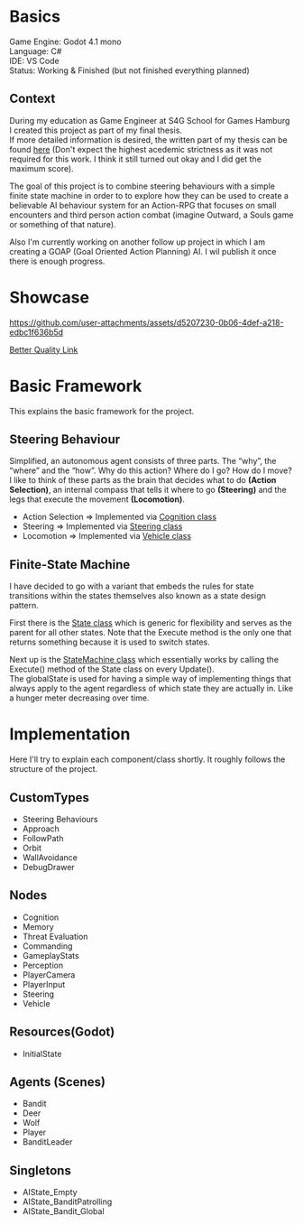 # Basics
Game Engine: Godot 4.1 mono  
Language: C#  
IDE: VS Code  
Status: Working & Finished (but not finished everything planned)  

## Context
During my education as Game Engineer at S4G School for Games Hamburg I created this project as part of my final thesis.  
If more detailed information is desired, the written part of my thesis can be found [here](https://docs.google.com/document/d/1TaqpgCDXjyLnH98ccysHczYeL2GXz1UuKVceg6GqspY/edit?usp=sharing) (Don't expect the highest acedemic strictness as it was not required for this work. I think it still turned out okay and I did get the maximum score).
 
The goal of this project is to combine steering behaviours with a simple finite state machine in order to to explore how they can be used to create a believable AI behaviour system for an Action-RPG that focuses on small encounters and third person action combat (imagine Outward, a Souls game or something of that nature).

Also I'm currently working on another follow up project in which I am creating a GOAP (Goal Oriented Action Planning) AI. I wil publish it once there is enough progress.

# Showcase
https://github.com/user-attachments/assets/d5207230-0b06-4def-a218-edbc1f636b5d

[Better Quality Link](https://drive.google.com/file/d/1JAko0W-VNtZXy5gSlPrsZiTP0O_p7gT6/view?usp=drive_link)

# Basic Framework
This explains the basic framework for the project.  

## Steering Behaviour
Simplified, an autonomous agent consists of three parts. The “why”, the “where” and the “how”. Why do this action? Where do I go? How do I move? I like to think of these parts as the brain that decides what to do **(Action Selection)**, an internal compass that tells it where to go **(Steering)** and the legs that execute the movement **(Locomotion)**.

- Action Selection => Implemented via [Cognition class](https://github.com/Desponark/SimpleAI/blob/main/Nodes/Cognition.cs)
- Steering => Implemented via [Steering class](https://github.com/Desponark/SimpleAI/blob/main/Nodes/Steering.cs)
- Locomotion => Implemented via [Vehicle class](https://github.com/Desponark/SimpleAI/blob/main/Nodes/Vehicle.cs)


## Finite-State Machine
I have decided to go with a variant that embeds the rules for state transitions within the states themselves also known as a state design pattern.  

First there is the [State class](https://github.com/Desponark/SimpleAI/blob/main/CustomTypes/AI/State.cs) which is generic for flexibility and serves as the parent for all other states. Note that the Execute method is the only one that returns something because it is used to switch states.  

Next up is the [StateMachine class](https://github.com/Desponark/SimpleAI/blob/main/CustomTypes/AI/StateMachine.cs) which essentially works by calling the Execute() method of the State class on every Update().  
The globalState is used for having a simple way of implementing things that always apply to the agent regardless of which state they are actually in. Like a hunger meter decreasing over time.

# Implementation
Here I'll try to explain each component/class shortly. It roughly follows the structure of the project.

## CustomTypes
- Steering Behaviours
 - Approach
 - FollowPath
 - Orbit
 - WallAvoidance
- DebugDrawer
## Nodes
- Cognition
 - Memory
 - Threat Evaluation
- Commanding
- GameplayStats
- Perception
- PlayerCamera
- PlayerInput
- Steering
- Vehicle
## Resources(Godot)
- InitialState
## Agents (Scenes)
- Bandit
- Deer
- Wolf
- Player
- BanditLeader
## Singletons
- AIState_Empty
- AIState_BanditPatrolling
- AIState_Bandit_Global
